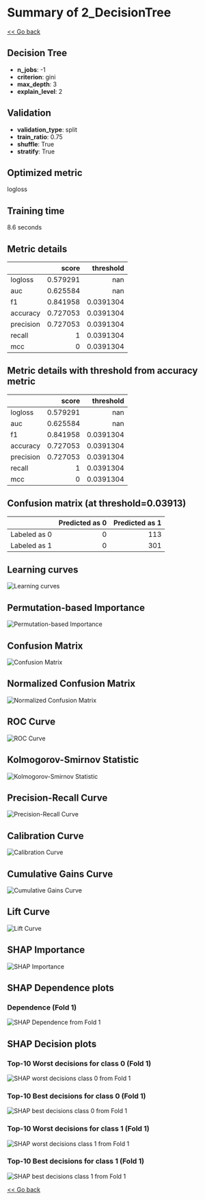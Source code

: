 # Summary of 2_DecisionTree

[<< Go back](../README.md)


## Decision Tree
- **n_jobs**: -1
- **criterion**: gini
- **max_depth**: 3
- **explain_level**: 2

## Validation
 - **validation_type**: split
 - **train_ratio**: 0.75
 - **shuffle**: True
 - **stratify**: True

## Optimized metric
logloss

## Training time

8.6 seconds

## Metric details
|           |    score |   threshold |
|:----------|---------:|------------:|
| logloss   | 0.579291 | nan         |
| auc       | 0.625584 | nan         |
| f1        | 0.841958 |   0.0391304 |
| accuracy  | 0.727053 |   0.0391304 |
| precision | 0.727053 |   0.0391304 |
| recall    | 1        |   0.0391304 |
| mcc       | 0        |   0.0391304 |


## Metric details with threshold from accuracy metric
|           |    score |   threshold |
|:----------|---------:|------------:|
| logloss   | 0.579291 | nan         |
| auc       | 0.625584 | nan         |
| f1        | 0.841958 |   0.0391304 |
| accuracy  | 0.727053 |   0.0391304 |
| precision | 0.727053 |   0.0391304 |
| recall    | 1        |   0.0391304 |
| mcc       | 0        |   0.0391304 |


## Confusion matrix (at threshold=0.03913)
|              |   Predicted as 0 |   Predicted as 1 |
|:-------------|-----------------:|-----------------:|
| Labeled as 0 |                0 |              113 |
| Labeled as 1 |                0 |              301 |

## Learning curves
![Learning curves](learning_curves.png)

## Permutation-based Importance
![Permutation-based Importance](permutation_importance.png)
## Confusion Matrix

![Confusion Matrix](confusion_matrix.png)


## Normalized Confusion Matrix

![Normalized Confusion Matrix](confusion_matrix_normalized.png)


## ROC Curve

![ROC Curve](roc_curve.png)


## Kolmogorov-Smirnov Statistic

![Kolmogorov-Smirnov Statistic](ks_statistic.png)


## Precision-Recall Curve

![Precision-Recall Curve](precision_recall_curve.png)


## Calibration Curve

![Calibration Curve](calibration_curve_curve.png)


## Cumulative Gains Curve

![Cumulative Gains Curve](cumulative_gains_curve.png)


## Lift Curve

![Lift Curve](lift_curve.png)



## SHAP Importance
![SHAP Importance](shap_importance.png)

## SHAP Dependence plots

### Dependence (Fold 1)
![SHAP Dependence from Fold 1](learner_fold_0_shap_dependence.png)

## SHAP Decision plots

### Top-10 Worst decisions for class 0 (Fold 1)
![SHAP worst decisions class 0 from Fold 1](learner_fold_0_shap_class_0_worst_decisions.png)
### Top-10 Best decisions for class 0 (Fold 1)
![SHAP best decisions class 0 from Fold 1](learner_fold_0_shap_class_0_best_decisions.png)
### Top-10 Worst decisions for class 1 (Fold 1)
![SHAP worst decisions class 1 from Fold 1](learner_fold_0_shap_class_1_worst_decisions.png)
### Top-10 Best decisions for class 1 (Fold 1)
![SHAP best decisions class 1 from Fold 1](learner_fold_0_shap_class_1_best_decisions.png)

[<< Go back](../README.md)
